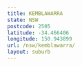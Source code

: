 ```yaml
---
title: KEMBLAWARRA
state: NSW
postcode: 2505
latitude: -34.466406
longitude: 150.943899
url: /nsw/kemblawarra/
layout: suburb
---
```

